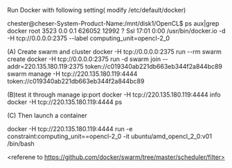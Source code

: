 Run Docker with following setting( modify /etc/default/docker) 

chester@cheser-System-Product-Name:/mnt/disk1/OpenCL$ ps aux|grep docker
root      3523  0.0  0.1 626052 12992 ?        Ssl  17:01   0:00 /usr/bin/docker.io -d -H tcp://0.0.0.0:2375 --label computing_unit=opencl-2_0


(A) Create swarm and cluster
docker -H tcp://0.0.0.0:2375 run --rm swarm create
docker -H tcp://0.0.0.0:2375 run -d swarm join --addr=220.135.180.119:2375 token://c019340ab221db663eb344f2a844bc89
swarm manage -H tcp://220.135.180.119:4444 token://c019340ab221db663eb344f2a844bc89


(B)test it through manage ip:port
docker -H tcp://220.135.180.119:4444 info
docker -H tcp://220.135.180.119:4444 ps


(C) Then launch a container

docker -H tcp://220.135.180.119:4444 run -e constraint:computing_unit==opencl-2_0 -it ubuntu/amd_opencl_2_0:v01 /bin/bash

<referene to https://github.com/docker/swarm/tree/master/scheduler/filter>

